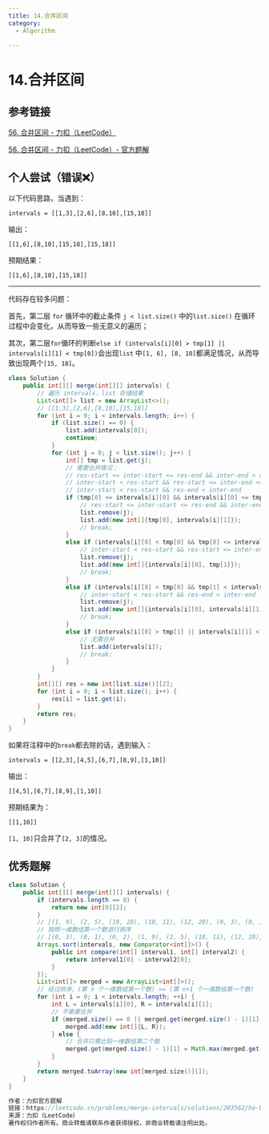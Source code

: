 ```yaml
---
title: 14.合并区间
category:
  - Algorithm

---
```


# 14.合并区间

## 参考链接

[56. 合并区间 - 力扣（LeetCode）](https://leetcode.cn/problems/merge-intervals/?envType=study-plan-v2&envId=top-100-liked)

[56. 合并区间 - 力扣（LeetCode）- 官方题解](https://leetcode.cn/problems/merge-intervals/solutions/203562/he-bing-qu-jian-by-leetcode-solution/?envType=study-plan-v2&envId=top-100-liked)



## 个人尝试（错误❌）

以下代码思路，当遇到：

`intervals = [[1,3],[2,6],[8,10],[15,18]]` 

输出：

`[[1,6],[8,10],[15,18],[15,18]]`

预期结果：

`[[1,6],[8,10],[15,18]]`

---

代码存在较多问题：

首先，第二层 `for` 循环中的截止条件 `j < list.size()` 中的`list.size()` 在循环过程中会变化，从而导致一些无意义的遍历；

其次，第二层`for`循环的判断`else if (intervals[i][0] > tmp[1] || intervals[i][1] < tmp[0])`会出现`list` 中`[1, 6], [8, 10]`都满足情况，从而导致出现两个`[15, 18]`。

```java
class Solution {
    public int[][] merge(int[][] intervals) {
        // 遍历 intervals，list 存储结果
        List<int[]> list = new ArrayList<>();
        // [[1,3],[2,6],[8,10],[15,18]]
        for (int i = 0; i < intervals.length; i++) {
            if (list.size() == 0) {
                list.add(intervals[0]);
                continue;
            }
            for (int j = 0; j < list.size(); j++) {
                int[] tmp = list.get(j);
                // 需要合并情况：
                // res-start <= inter-start <= res-end && inter-end < res-end
                // inter-start < res-start && res-start <= inter-end <= res-end
                // inter-start < res-start && res-end < inter-end
                if (tmp[0] <= intervals[i][0] && intervals[i][0] <= tmp[1] && tmp[1] < intervals[i][1]) {
                    // res-start <= inter-start <= res-end && inter-end < res-end
                    list.remove(j);
                    list.add(new int[]{tmp[0], intervals[i][1]});
                    // break;
                } 
                else if (intervals[i][0] < tmp[0] && tmp[0] <= intervals[i][1] && intervals[i][1] <= tmp[1]) {
                    // inter-start < res-start && res-start <= inter-end <= res-end
                    list.remove(j);
                    list.add(new int[]{intervals[i][0], tmp[1]});
                    // break;
                }
                else if (intervals[i][0] < tmp[0] && tmp[1] < intervals[i][1]) {
                    // inter-start < res-start && res-end < inter-end
                    list.remove(j);
                    list.add(new int[]{intervals[i][0], intervals[i][1]});
                    // break;
                }
                else if (intervals[i][0] > tmp[1] || intervals[i][1] < tmp[0]) {
                    // 无需合并
                    list.add(intervals[i]);
                    // break;
                }
            }
        }
        int[][] res = new int[list.size()][2];
        for (int i = 0; i < list.size(); i++) {
            res[i] = list.get(i);
        }
        return res;
    }
}
```

如果将注释中的`break`都去除的话，遇到输入：

`intervals = [[2,3],[4,5],[6,7],[8,9],[1,10]]`

输出：

`[[4,5],[6,7],[8,9],[1,10]]`

预期结果为：

`[[1,10]]`

`[1, 10]`只合并了`[2, 3]`的情况。



## 优秀题解

```java
class Solution {
    public int[][] merge(int[][] intervals) {
        if (intervals.length == 0) {
            return new int[0][2];
        }
        // [(1, 9), (2, 5), (19, 20), (10, 11), (12, 20), (0, 3), (0, 1), (0, 2)]
        // 按照一维数组第一个数进行排序
        // [(0, 3), (0, 1), (0, 2), (1, 9), (2, 5), (10, 11), (12, 20), (19, 20)]
        Arrays.sort(intervals, new Comparator<int[]>() {
            public int compare(int[] interval1, int[] interval2) {
                return interval1[0] - interval2[0];
            }
        });
        List<int[]> merged = new ArrayList<int[]>();
        // 经过排序，(第 n 个一维数组第一个数) >= (第 n+1 个一维数组第一个数)
        for (int i = 0; i < intervals.length; ++i) {
            int L = intervals[i][0], R = intervals[i][1];
            // 不需要合并
            if (merged.size() == 0 || merged.get(merged.size() - 1)[1] < L) {
                merged.add(new int[]{L, R});
            } else {
                // 合并只需比较一维数组第二个数
                merged.get(merged.size() - 1)[1] = Math.max(merged.get(merged.size() - 1)[1], R);
            }
        }
        return merged.toArray(new int[merged.size()][]);
    }
}

作者：力扣官方题解
链接：https://leetcode.cn/problems/merge-intervals/solutions/203562/he-bing-qu-jian-by-leetcode-solution/
来源：力扣（LeetCode）
著作权归作者所有。商业转载请联系作者获得授权，非商业转载请注明出处。
```

